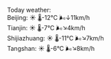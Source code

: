 Today weather:  
Beijing: ☀️   🌡️-12°C 🌬️↓11km/h  
Tianjin: ☀️   🌡️-7°C 🌬️↘4km/h  
Shijiazhuang: ☀️   🌡️-11°C 🌬️↘7km/h  
Tangshan: ☀️   🌡️-6°C 🌬️↘8km/h  
